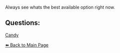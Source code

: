 Always see whats the best available option right now.


## Questions:

[Candy](./Candy(Hard).md)  

[⬅️ Back to Main Page](../README.md)